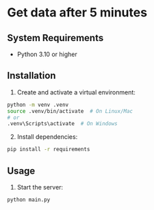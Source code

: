 # Get data after 5 minutes

## System Requirements

- Python 3.10 or higher

## Installation

1. Create and activate a virtual environment:

```bash
python -m venv .venv
source .venv/bin/activate  # On Linux/Mac
# or
.venv\Scripts\activate  # On Windows
```

2. Install dependencies:

```bash
pip install -r requirements
```

## Usage

1. Start the server:

```bash
python main.py
```
